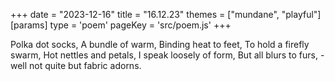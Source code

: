 +++
date = "2023-12-16"
title = "16.12.23"
themes = ["mundane", "playful"]
[params]
  type = 'poem'
  pageKey = 'src/poem.js'
+++

Polka dot socks,
A bundle of warm,
Binding heat to feet,
To hold a firefly swarm,
Hot nettles and petals,
I speak loosely of form,
But all blurs to furs,
-well not quite but fabric adorns.

